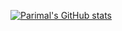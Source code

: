 [![Parimal's GitHub stats](https://github-readme-stats.vercel.app/api?username=parimal7)](https://parimal.codes)
